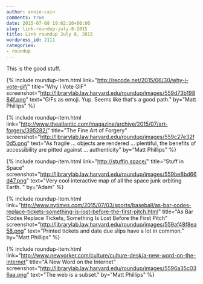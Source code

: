 ```yaml
---
author: annie-cain
comments: true
date: 2015-07-08 19:02:10+00:00
slug: link-roundup-july-8-2015
title: Link roundup July 8, 2015
wordpress_id: 2111
categories:
- roundup
---
```


This is the good stuff.

{% include roundup-item.html
  link="http://recode.net/2015/06/30/why-i-vote-gif/"
  title="Why I Vote GIF"
  screenshot="http://librarylab.law.harvard.edu/roundup/images/559d73b19884f.png"
  text="GIFs as emoji. Yup. Seems like that's a good path."
  by="Matt Phillips"
%}

{% include roundup-item.html
  link="http://www.theatlantic.com/magazine/archive/2015/07/art-forgery/395282/"
  title="The Fine Art of Forgery"
  screenshot="http://librarylab.law.harvard.edu/roundup/images/559c27e32f0d5.png"
  text="As fragile ... objects are rendered ... plentiful, the benefits of accessibility are pitted against  ... authenticity"
  by="Matt Phillips"
%}

{% include roundup-item.html
  link="http://stuffin.space/"
  title="Stuff in Space"
  screenshot="http://librarylab.law.harvard.edu/roundup/images/559be8bd66d47.png"
  text="Very cool interactive map of all the space junk orbiting Earth. "
  by="Adam"
%}

{% include roundup-item.html
  link="http://www.nytimes.com/2015/07/03/sports/baseball/as-bar-codes-replace-tickets-something-is-lost-before-the-first-pitch.html"
  title="As Bar Codes Replace Tickets, Something Is Lost Before the First Pitch"
  screenshot="http://librarylab.law.harvard.edu/roundup/images/559af48f8ea58.png"
  text="Printed tickets and date due slips have a lot in common."
  by="Matt Phillips"
%}

{% include roundup-item.html
  link="http://www.newyorker.com/culture/culture-desk/a-new-word-on-the-internet"
  title="A New Word on the Internet"
  screenshot="http://librarylab.law.harvard.edu/roundup/images/5596a35c036aa.png"
  text="The web is a subset."
  by="Matt Phillips"
%}

